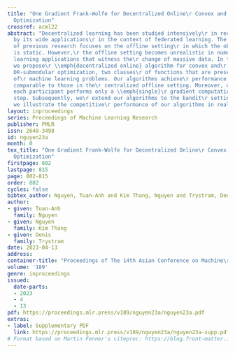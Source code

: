 ```yaml
---
title: "One Gradient Frank-Wolfe for Decentralized Online\r Convex and Submodular
  Optimization"
crossref: acml22
abstract: "Decentralized learning has been studied intensively\r in recent years motivated
  by its wide applications\r in the context of federated learning. The majority\r
  of previous research focuses on the offline setting\r in which the objective function
  is static. However,\r the offline setting becomes unrealistic in numerous\r machine
  learning applications that witness the\r change of massive data. In this paper,
  we propose\r \\emph{decentralized online} algorithm for convex and\r continuous
  DR-submodular optimization, two classes\r of functions that are present in a variety
  of\r machine learning problems. Our algorithms achieve\r performance guarantees
  comparable to those in the\r centralized offline setting. Moreover, on average,\r
  each participant performs only a \\emph{single}\r gradient computation per time
  step. Subsequently, we\r extend our algorithms to the bandit\r setting. Finally,
  we illustrate the competitive\r performance of our algorithms in real-world\r experiments."
layout: inproceedings
series: Proceedings of Machine Learning Research
publisher: PMLR
issn: 2640-3498
id: nguyen23a
month: 0
tex_title: "One Gradient Frank-Wolfe for Decentralized Online\r Convex and Submodular
  Optimization"
firstpage: 802
lastpage: 815
page: 802-815
order: 802
cycles: false
bibtex_author: Nguyen, Tuan-Anh and Kim Thang, Nguyen and Trystram, Denis
author:
- given: Tuan-Anh
  family: Nguyen
- given: Nguyen
  family: Kim Thang
- given: Denis
  family: Trystram
date: 2023-04-13
address:
container-title: "Proceedings of The 14th Asian Conference on Machine\r Learning"
volume: '189'
genre: inproceedings
issued:
  date-parts:
  - 2023
  - 4
  - 13
pdf: https://proceedings.mlr.press/v189/nguyen23a/nguyen23a.pdf
extras:
- label: Supplementary PDF
  link: https://proceedings.mlr.press/v189/nguyen23a/nguyen23a-supp.pdf
# Format based on Martin Fenner's citeproc: https://blog.front-matter.io/posts/citeproc-yaml-for-bibliographies/
---
```


